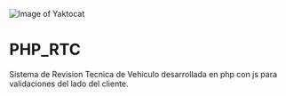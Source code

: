 ![Image of Yaktocat](https://github.com/cluco91/JAVA_DonutCrush/blob/master/juego.png)

# PHP_RTC

Sistema de Revision Tecnica de Vehiculo desarrollada en php con js para validaciones del lado del cliente.
